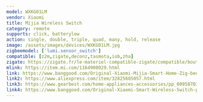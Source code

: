 ```yaml
---
model: WXKG01LM
vendor: Xiaomi
title: Mijia Wireless Switch
category: remote
supports: click, batterylow
action: single, double, triple, quad, many, hold, release
image: /assets/images/devices/WXKG01LM.jpg
zigbeemodel: ['lumi.sensor_switch']
compatible: [z2m,zigate,deconz,tasmota,iob,zha]
zigate: https://zigate.fr/le-materiel-compatible-zigate/compatible/bouton
mlink: https://item.mi.com/1164900029.html
link: https://www.banggood.com/Original-Xiaomi-Mijia-Smart-Home-Zig-bee-Wireless-Smart-Switch-Touch-Button-ON-OFF-WiFi-Remote-Control-Switch-p-1049175.html
link2: https://www.aliexpress.com/item/32825685057.html
link3: https://www.gearbest.com/home-appliances-accessories/pp_009587036194.html
link4: https://www.banggood.com/Original-Xiaomi-Smart-Wireless-Switch-p-1045081.html
---
```

